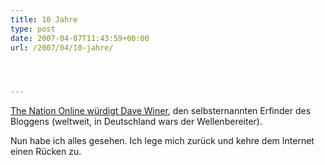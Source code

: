 ```yaml
---
title: 10 Jahre
type: post
date: 2007-04-07T11:43:59+00:00
url: /2007/04/10-jahre/




---
```

[The Nation Online würdigt Dave Winer][1], den selbsternannten Erfinder des Bloggens (weltweit, in Deutschland wars der Wellenbereiter).

Nun habe ich alles gesehen. Ich lege mich zurück und kehre dem Internet einen Rücken zu.

 [1]: http://www.nationmultimedia.com/2007/04/08/opinion/opinion_30031381.php
